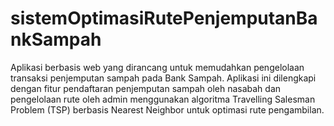 # sistemOptimasiRutePenjemputanBankSampah
Aplikasi berbasis web yang dirancang untuk memudahkan pengelolaan transaksi penjemputan sampah pada Bank Sampah. Aplikasi ini dilengkapi dengan fitur pendaftaran penjemputan sampah oleh nasabah dan pengelolaan rute oleh admin menggunakan algoritma Travelling Salesman Problem (TSP) berbasis Nearest Neighbor untuk optimasi rute pengambilan.

